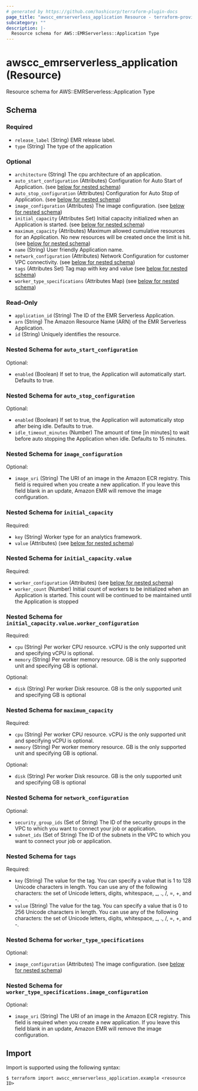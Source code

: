 ```yaml
---
# generated by https://github.com/hashicorp/terraform-plugin-docs
page_title: "awscc_emrserverless_application Resource - terraform-provider-awscc"
subcategory: ""
description: |-
  Resource schema for AWS::EMRServerless::Application Type
---
```


# awscc_emrserverless_application (Resource)

Resource schema for AWS::EMRServerless::Application Type



<!-- schema generated by tfplugindocs -->
## Schema

### Required

- `release_label` (String) EMR release label.
- `type` (String) The type of the application

### Optional

- `architecture` (String) The cpu architecture of an application.
- `auto_start_configuration` (Attributes) Configuration for Auto Start of Application. (see [below for nested schema](#nestedatt--auto_start_configuration))
- `auto_stop_configuration` (Attributes) Configuration for Auto Stop of Application. (see [below for nested schema](#nestedatt--auto_stop_configuration))
- `image_configuration` (Attributes) The image configuration. (see [below for nested schema](#nestedatt--image_configuration))
- `initial_capacity` (Attributes Set) Initial capacity initialized when an Application is started. (see [below for nested schema](#nestedatt--initial_capacity))
- `maximum_capacity` (Attributes) Maximum allowed cumulative resources for an Application. No new resources will be created once the limit is hit. (see [below for nested schema](#nestedatt--maximum_capacity))
- `name` (String) User friendly Application name.
- `network_configuration` (Attributes) Network Configuration for customer VPC connectivity. (see [below for nested schema](#nestedatt--network_configuration))
- `tags` (Attributes Set) Tag map with key and value (see [below for nested schema](#nestedatt--tags))
- `worker_type_specifications` (Attributes Map) (see [below for nested schema](#nestedatt--worker_type_specifications))

### Read-Only

- `application_id` (String) The ID of the EMR Serverless Application.
- `arn` (String) The Amazon Resource Name (ARN) of the EMR Serverless Application.
- `id` (String) Uniquely identifies the resource.

<a id="nestedatt--auto_start_configuration"></a>
### Nested Schema for `auto_start_configuration`

Optional:

- `enabled` (Boolean) If set to true, the Application will automatically start. Defaults to true.


<a id="nestedatt--auto_stop_configuration"></a>
### Nested Schema for `auto_stop_configuration`

Optional:

- `enabled` (Boolean) If set to true, the Application will automatically stop after being idle. Defaults to true.
- `idle_timeout_minutes` (Number) The amount of time [in minutes] to wait before auto stopping the Application when idle. Defaults to 15 minutes.


<a id="nestedatt--image_configuration"></a>
### Nested Schema for `image_configuration`

Optional:

- `image_uri` (String) The URI of an image in the Amazon ECR registry. This field is required when you create a new application. If you leave this field blank in an update, Amazon EMR will remove the image configuration.


<a id="nestedatt--initial_capacity"></a>
### Nested Schema for `initial_capacity`

Required:

- `key` (String) Worker type for an analytics framework.
- `value` (Attributes) (see [below for nested schema](#nestedatt--initial_capacity--value))

<a id="nestedatt--initial_capacity--value"></a>
### Nested Schema for `initial_capacity.value`

Required:

- `worker_configuration` (Attributes) (see [below for nested schema](#nestedatt--initial_capacity--value--worker_configuration))
- `worker_count` (Number) Initial count of workers to be initialized when an Application is started. This count will be continued to be maintained until the Application is stopped

<a id="nestedatt--initial_capacity--value--worker_configuration"></a>
### Nested Schema for `initial_capacity.value.worker_configuration`

Required:

- `cpu` (String) Per worker CPU resource. vCPU is the only supported unit and specifying vCPU is optional.
- `memory` (String) Per worker memory resource. GB is the only supported unit and specifying GB is optional.

Optional:

- `disk` (String) Per worker Disk resource. GB is the only supported unit and specifying GB is optional




<a id="nestedatt--maximum_capacity"></a>
### Nested Schema for `maximum_capacity`

Required:

- `cpu` (String) Per worker CPU resource. vCPU is the only supported unit and specifying vCPU is optional.
- `memory` (String) Per worker memory resource. GB is the only supported unit and specifying GB is optional.

Optional:

- `disk` (String) Per worker Disk resource. GB is the only supported unit and specifying GB is optional


<a id="nestedatt--network_configuration"></a>
### Nested Schema for `network_configuration`

Optional:

- `security_group_ids` (Set of String) The ID of the security groups in the VPC to which you want to connect your job or application.
- `subnet_ids` (Set of String) The ID of the subnets in the VPC to which you want to connect your job or application.


<a id="nestedatt--tags"></a>
### Nested Schema for `tags`

Required:

- `key` (String) The value for the tag. You can specify a value that is 1 to 128 Unicode characters in length. You can use any of the following characters: the set of Unicode letters, digits, whitespace, _, ., /, =, +, and -.
- `value` (String) The value for the tag. You can specify a value that is 0 to 256 Unicode characters in length. You can use any of the following characters: the set of Unicode letters, digits, whitespace, _, ., /, =, +, and -.


<a id="nestedatt--worker_type_specifications"></a>
### Nested Schema for `worker_type_specifications`

Optional:

- `image_configuration` (Attributes) The image configuration. (see [below for nested schema](#nestedatt--worker_type_specifications--image_configuration))

<a id="nestedatt--worker_type_specifications--image_configuration"></a>
### Nested Schema for `worker_type_specifications.image_configuration`

Optional:

- `image_uri` (String) The URI of an image in the Amazon ECR registry. This field is required when you create a new application. If you leave this field blank in an update, Amazon EMR will remove the image configuration.

## Import

Import is supported using the following syntax:

```shell
$ terraform import awscc_emrserverless_application.example <resource ID>
```
